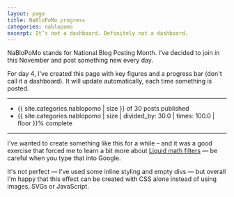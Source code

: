 ```yaml
---
layout: page
title: NaBloPoMo progress
categories: nablopomo
excerpt: It’s not a dashboard. Definitely not a dashboard.
---
```


<p class="lede">NaBloPoMo stands for National Blog Posting Month. I’ve decided to join in this November and post something new every day.</p>

For day 4, I've created this page with key figures and a progress bar (don't call it a dashboard). It will update automatically, each time something is posted.

***

<ul class="list-inline">
<li class="margin-right--m list-inline__item"><span class="big-number">{{ site.categories.nablopomo | size }} of 30</span>
<span>posts published</span></li>
<li class="list-inline__item"><span class="big-number">{{ site.categories.nablopomo | size | divided_by: 30.0 | times: 100.0 | floor }}%</span>
<span>complete</span></li>
</ul>

<div class="progress-bar">
  <span style="width: {{ site.categories.nablopomo | size | divided_by: 30.0 | times: 100.0 }}%"></span>
</div>

***

I've wanted to create something like this for a while – and it was a good exercise that forced me to learn a bit more about [Liquid math filters](https://help.shopify.com/en/themes/liquid/filters/math-filters) — be careful when you type that into Google.

It's not perfect — I’ve used some inline styling and empty divs — but overall I'm happy that this effect can be created with CSS alone instead of using images, SVGs or JavaScript.
